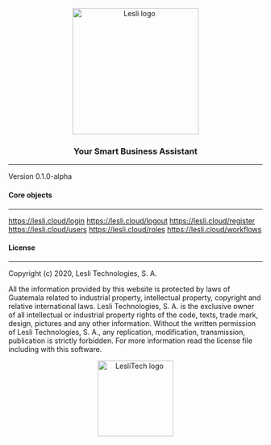 <p align="center">
	<a href="https://lesli.tech" target="_blank">
		<img width="250" alt="Lesli logo" src="https://cdn.lesli.tech/lesli/brand/lesli-logo.svg" />
	</a>
</p>

<h3 align="center">Your Smart Business Assistant</h3>

<hr/>

Version 0.1.0-alpha

#### Core objects
-------
https://lesli.cloud/login
https://lesli.cloud/logout
https://lesli.cloud/register
https://lesli.cloud/users
https://lesli.cloud/roles
https://lesli.cloud/workflows


#### License
-------
Copyright (c) 2020, Lesli Technologies, S. A.

All the information provided by this website is protected by laws of Guatemala related 
to industrial property, intellectual property, copyright and relative international laws. 
Lesli Technologies, S. A. is the exclusive owner of all intellectual or industrial property
rights of the code, texts, trade mark, design, pictures and any other information.
Without the written permission of Lesli Technologies, S. A., any replication, modification,
transmission, publication is strictly forbidden.
For more information read the license file including with this software.

<p align="center">
	<a href="https://www.lesli.tech" target="_blank">
		<img alt="LesliTech logo" width="150" src="https://cdn.lesli.tech/leslitech/brand/leslitech-logo.svg" />
	</a>
</p>
